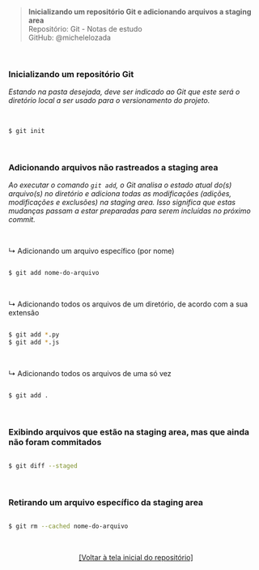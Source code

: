 > **Inicializando um repositório Git e adicionando arquivos a staging area**  
> Repositório: Git - Notas de estudo  
> GitHub: @michelelozada
&nbsp;
     
&nbsp;  

### Inicializando um repositório Git  
*Estando na pasta desejada, deve ser indicado ao Git que este será o diretório local a ser usado para o versionamento do projeto.*  
&nbsp;

```bash

$ git init 
```

&nbsp;
     
### Adicionando arquivos não rastreados a staging area  
*Ao executar o comando `git add`, o Git analisa o estado atual do(s) arquivo(s) no diretório e adiciona todas as modificações (adições, modificações e exclusões) na staging area. Isso significa que estas mudanças passam a estar preparadas para serem incluídas no próximo commit.*

&nbsp;

↳ Adicionando um arquivo específico (por nome)  
```bash

$ git add nome-do-arquivo
```
&nbsp;

↳ Adicionando todos os arquivos de um diretório, de acordo com a sua extensão  
```bash

$ git add *.py
$ git add *.js
```
&nbsp;

↳ Adicionando todos os arquivos de uma só vez  
```bash

$ git add .
```

&nbsp;

### Exibindo arquivos que estão na staging area, mas que ainda não foram commitados  

```bash

$ git diff --staged
```

&nbsp;

### Retirando um arquivo específico da staging area  

```bash

$ git rm --cached nome-do-arquivo
```

&nbsp;

<div align="center">
<a href="https://github.com/michelelozada/Git-Study-Notes">[Voltar à tela inicial do repositório]</a>
</div>